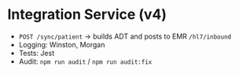 # Integration Service (v4)
- `POST /sync/patient` → builds ADT and posts to EMR `/hl7/inbound`
- Logging: Winston, Morgan
- Tests: Jest
- Audit: `npm run audit` / `npm run audit:fix`
